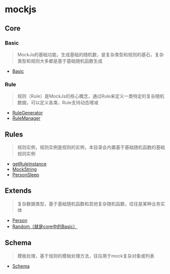 # mockjs

## Core

### Basic
> MockJs的基础功能，生成基础的随机数，是复杂类型和规则的基石，复杂类型和规则大多都是基于基础随机函数生成
  - [Basic](core/basic.md)
### Rule
> 规则（Rule）是MockJs的核心概念，通过Rule来定义一类特定的复杂随机数据，可以定义各类，Rule支持动态增减
  - [RuleGenerator](core/rule/RuleGenerator.md)
  - [RuleManager](core/rule/RuleManager.md)

## Rules
> 规则实例，规则实例是规则的实例，本目录会内置基于基础随机函数的基础规则实例
- [getRuleInstance](rules/index.md)
- [MockString](rules/MockStringRule.md)
- [PersonSleep](rules/PersonSleepRule.md)

## Extends
> 复杂数据类型，基于基础随机函数和其他复杂随机函数，往往是某种业务实体
- [Person](extends/person.md)
- [Random（就是core中的Basic）](basic.md)

## Schema
> 模板处理，基于规则的模板处理方法，往往用于mock复杂对象或列表
+ [Schema](schema.md)
